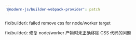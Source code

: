 ```yaml
---
'@modern-js/builder-webpack-provider': patch
---
```


fix(builder): failed remove css for node/worker target

fix(builder): 修复 node/worker 产物时未正确移除 CSS 代码的问题
